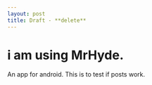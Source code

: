```yaml
---
layout: post
title: Draft - **delete**
---
```



# i am using MrHyde.

An app for android. This is to test if posts work.